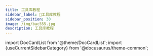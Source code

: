 ```yaml
---
title: 工具库教程
sidebar_label: 🥵工具库教程
sidebar_position: 30
image: /img/bac555.jpg
description: 工具库教程
---
```


import DocCardList from '@theme/DocCardList';
import {useCurrentSidebarCategory} from '@docusaurus/theme-common';

<DocCardList items={useCurrentSidebarCategory().items} />
